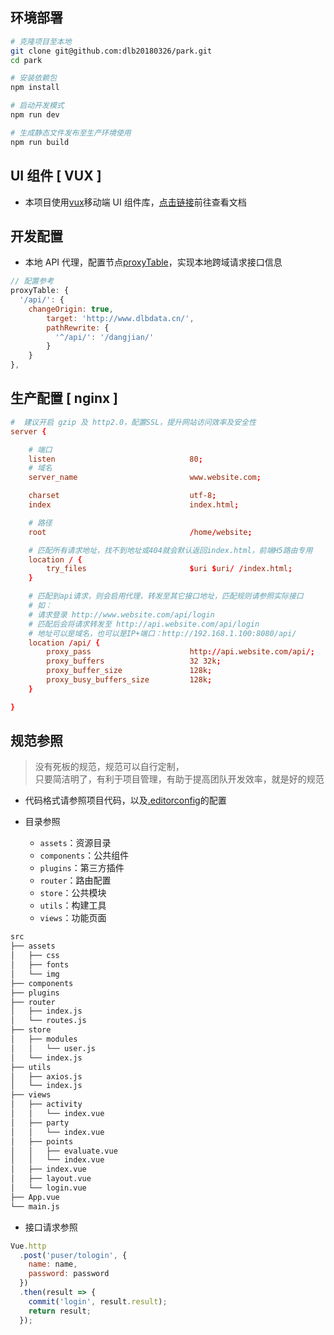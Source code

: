 ## 环境部署

```bash
# 克隆项目至本地
git clone git@github.com:dlb20180326/park.git
cd park

# 安装依赖包
npm install

# 启动开发模式
npm run dev

# 生成静态文件发布至生产环境使用
npm run build
```

## UI 组件 [ VUX ]

* 本项目使用[vux](https://vux.li)移动端 UI 组件库，[点击链接](https://vux.li)前往查看文档

## 开发配置

* 本地 API 代理，配置节点[proxyTable](config/index.js)，实现本地跨域请求接口信息

```js
// 配置参考
proxyTable: {
  '/api/': {
    changeOrigin: true,
        target: 'http://www.dlbdata.cn/',
        pathRewrite: {
          '^/api/': '/dangjian/'
        }
    }
},
```

## 生产配置 [ nginx ]

```conf
#  建议开启 gzip 及 http2.0，配置SSL，提升网站访问效率及安全性
server {

    # 端口
    listen                              80;
    # 域名
    server_name                         www.website.com;

    charset                             utf-8;
    index                               index.html;

    # 路径
    root                                /home/website;

    # 匹配所有请求地址，找不到地址或404就会默认返回index.html，前端H5路由专用
    location / {
        try_files                       $uri $uri/ /index.html;
    }

    # 匹配到api请求，则会启用代理，转发至其它接口地址，匹配规则请参照实际接口
    # 如：
    # 请求登录 http://www.website.com/api/login
    # 匹配后会将请求转发至 http://api.website.com/api/login
    # 地址可以是域名，也可以是IP+端口：http://192.168.1.100:8080/api/
    location /api/ {
        proxy_pass                      http://api.website.com/api/;
        proxy_buffers                   32 32k;
        proxy_buffer_size               128k;
        proxy_busy_buffers_size         128k;
    }

}
```

## 规范参照

> 没有死板的规范，规范可以自行定制，  
> 只要简洁明了，有利于项目管理，有助于提高团队开发效率，就是好的规范

* 代码格式请参照项目代码，以及[.editorconfig](.editorconfig)的配置

* 目录参照
  * `assets`：资源目录
  * `components`：公共组件
  * `plugins`：第三方插件
  * `router`：路由配置
  * `store`：公共模块
  * `utils`：构建工具
  * `views`：功能页面

```bash
src
├── assets
│   ├── css
│   ├── fonts
│   └── img
├── components
├── plugins
├── router
│   ├── index.js
│   └── routes.js
├── store
│   ├── modules
│   │   └── user.js
│   └── index.js
├── utils
│   ├── axios.js
│   └── index.js
├── views
│   ├── activity
│   │   └── index.vue
│   ├── party
│   │   └── index.vue
│   ├── points
│   │   ├── evaluate.vue
│   │   └── index.vue
│   ├── index.vue
│   ├── layout.vue
│   └── login.vue
├── App.vue
└── main.js
```

* 接口请求参照

```js
Vue.http
  .post('puser/tologin', {
    name: name,
    password: password
  })
  .then(result => {
    commit('login', result.result);
    return result;
  });
```
